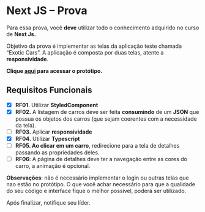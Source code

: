 # Next JS – Prova

Para essa prova, você **deve** utilizar todo o conhecimento adquirido no curso de **Next Js.**

Objetivo da prova é implementar as telas da aplicação teste chamada “Exotic Cars”. A aplicação é composta por duas
telas, atente a **responsividade**.

**Clique [aqui](https://xd.adobe.com/view/699a6983-35c7-4662-bc81-5c626742102d-3cc9/) para acessar o protótipo.**

## **Requisitos Funcionais**

- [X]  **RF01.** Utilizar **StyledComponent**
- [X]  **RF02.** A listagem de carros deve ser feita **consumindo** de um **JSON** que possua os objetos dos carros (que
  sejam coerentes com a necessidade da tela).
- [ ]  **RF03.** Aplicar **responsividade**
- [X]  **RF04.** Utilizar **Typescript**
- [ ]  **RF05. Ao clicar em um carro**, redirecione para a tela de detalhes passando as propriedades deles.
- [ ]  **RF06**: A página de detalhes deve ter a navegação entre as cores do carro, a animação é opcional.

**Observações**: não é necessário implementar o login ou outras telas que nao estão no protótipo. O que você achar
necessário para que a qualidade do seu código e interface fique o melhor possível, poderá ser utilizado.

Após finalizar, notifique seu líder.